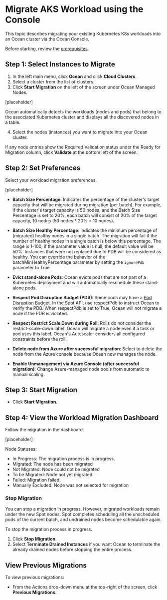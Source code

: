 <meta name=“robots” content=“noindex”>

#  Migrate AKS Workload using the Console

This topic describes migrating your existing Kubernetes K8s workloads into an Ocean cluster via the Ocean Console.

Before starting, review the [prerequisites](https://docs.spot.io/ocean/tutorials/migrate-workload-aks?id=prerequisites).

##  Step 1: Select Instances to Migrate

1.  In the left main menu, click **Ocean** and click **Cloud Clusters**.
2.  Select a cluster from the list of clusters.
3.  Click **Start Migration** on the left of the screen under Ocean Managed Nodes.

  [placeholder]

Ocean automatically detects the workloads (nodes and pods) that belong to the associated Kubernetes    cluster and displays all the discovered nodes in a table.

4.  Select the nodes (instances) you want to migrate into your Ocean cluster.

If any node entries show the Required Validation status under the Ready for Migration column, click **Validate** at the bottom left of the screen.

##  Step 2: Set Preferences

Select your workload migration preferences.

[placeholder]

*  **Batch Size Percentage**: Indicates the percentage of the cluster's target capacity that will be migrated during migration (per batch). For example, if the cluster's target capacity is 50 nodes, and the Batch Size Percentage is set to 20%, each batch will consist of 20% of the target capacity, 10 nodes (50 nodes * 20% = 10 nodes).   

*  **Batch Size Healthy Percentage**: indicates the minimum percentage of (migrated) healthy nodes in a single batch.
The migration will fail if the number of healthy nodes in a single batch is below this percentage. The range is 1-100; if the parameter value is null, the default value will be 50%. Instances that were not replaced due to PDB will be considered as healthy. 
  You can override the behavior of the batchMinHealthyPercentage parameter by setting the `ignorePdb` parameter to True 

*  **Evict stand-alone Pods**: Ocean evicts pods that are not part of a Kubernetes deployment and will automatically reschedule these stand-alone pods.

*  **Respect Pod Disruption Budget (PDB)**: Some pods may have a [Pod Disruption Budget](https://kubernetes.io/docs/concepts/workloads/pods/disruptions/#pod-disruption-budgets). In the Spot API, use respectPdb to instruct Ocean to verify the PDB. When respectPdb is set to True, Ocean will not migrate a node if the PDB is violated. 

*  **Respect Restrict Scale Down during Roll**: Rolls do not consider the restrict-scale-down label. Ocean will migrate a node even if a task or pod uses this label. Ocean's Autoscaler considers all configured constraints before the roll.

*  **Delete node from Azure after successful migration**: Select to delete the node from the Azure console because Ocean now manages the node.

*  **Enable Unmanagement via Azure Console (after successful migration)**: Change Azure-managed node pools from automatic to manual scaling.

##  Step 3: Start Migration

*  Click **Start Migration**.

##  Step 4: View the Workload Migration Dashboard

Follow the migration in the dashboard.

 [placeholder]

Node Statuses:

*  In Progress: The migration process is in progress.
*  Migrated: The node has been migrated
*  Not Migrated: Node could not be migrated
*  To be Migrated: Node not yet migrated
*  Failed:  Migration failed.
*  Manually Excluded: Node was not selected for migration

###  Stop Migration

You can stop a migration in progress. However, migrated workloads remain under the new Spot nodes. Spot completes scheduling all the unscheduled pods of the current batch, and undrained nodes become schedulable again.

To stop the migration process in progress.

1.  Click **Stop Migration**.
2.  Select **Terminate Drained Instances** if you want Ocean to terminate the already drained nodes before stopping the entire process.

##  View Previous Migrations

To view previous migrations:

*  From the Actions drop-down menu at the top-right of the screen, click **Previous Migrations**.
